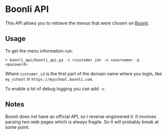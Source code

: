 # Boonli API

This API allows you to retrieve the menus that were chosen on [Boonli](https://boonli.com).

## Usage

To get the menu information run:

    > boonli_api/boonli_api.py -c <customer_id> -u <username> -p <password>

Where `customer_id` is the first part of the domain name where you login, like `my_school` in `https://myschool.boonli.com`.

To enable a lot of debug logging you can add `-v`.

## Notes

Boonli does not have an official API, so I reverse engineered it. It involves parsing two web pages which is always fragile. So it will probably break at some point.
